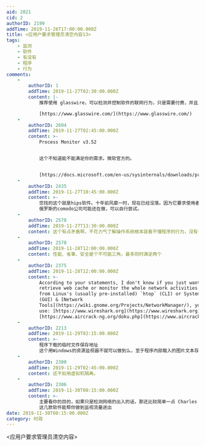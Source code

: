 ```yaml
---
aid: 2021
cid: 2
authorID: 2199
addTime: 2019-11-26T17:00:00.000Z
title: <应用户要求管理员清空内容13>
tags:
    - 监测
    - 软件
    - 有没有
    - 程序
    - 行为
comments:
    -
        authorID: 1
        addTime: 2019-11-27T02:30:00.000Z
        content: |-
            推荐使用 glasswire，可以检测并控制软件的联网行为，只是需要付费，并且只支持windows。

            [https://www.glasswire.com/](https://www.glasswire.com/)
    -
        authorID: 2604
        addTime: 2019-11-27T02:45:00.000Z
        content: >-
            Process Monitor v3.52


            这个不知道能不能满足你的需求。微软官方的。


            [https://docs.microsoft.com/en-us/sysinternals/downloads/procmon](https://docs.microsoft.com/en-us/sysinternals/downloads/procmon)
    -
        authorID: 2435
        addTime: 2019-11-27T10:45:00.000Z
        content: >-
            您找的这个就是hips软件。十年前风靡一时，现在已经没落。因为它要求使用者精通windows系统，学习成本太高。
            俄罗斯的comodo公司可能还在做，可以自行尝试。
    -
        authorID: 2578
        addTime: 2019-11-27T13:30:00.000Z
        content: 这个有点矛盾啊，不花力气了解操作系统根本就看不懂程序的行为，没有专业知识或者懒的话还是用可信的软件吧，要么就用虚拟机隔开。
    -
        authorID: 2578
        addTime: 2019-11-28T12:00:00.000Z
        content: 性能、省事、安全是个不可能三角，最多同时满足两个
    -
        authorID: 2375
        addTime: 2019-11-28T12:00:00.000Z
        content: >-
            According to your statements, I don't know if you just want to
            retrieve web cache or monitor the whole network activities. Apart
            from Linux's (usually pre-installed) `htop` (CLI) or System Monitor
            (GUI) & [Network
            Tools](https://wiki.gnome.org/Projects/NetworkManager/), you can
            use: [https://www.wireshark.org](https://www.wireshark.org)
            [https://www.aircrack-ng.org/doku.php](https://www.aircrack-ng.org/doku.php)
    -
        authorID: 2213
        addTime: 2019-11-29T02:15:00.000Z
        content: >-
            程序下载的临时文件保存地址
            这个用Windows的资源监视器不就可以做到么，至于程序内部载入的图片文本存在内存地址，这个显然没有非专业人员能使用的工具。
    -
        authorID: 2300
        addTime: 2019-11-29T02:45:00.000Z
        content: 还不如用虚拟机隔离。
    -
        authorID: 2306
        addTime: 2019-11-30T00:15:00.000Z
        content: >-
            主要看你的目的，如果只是检测网络的出入的话，那还比较简单一点 Charles Fiddler wireshark
            这几款软件能帮你做到监视流量进出
date: 2019-11-30T00:15:00.000Z
category: 时政
---
```


<应用户要求管理员清空内容>
